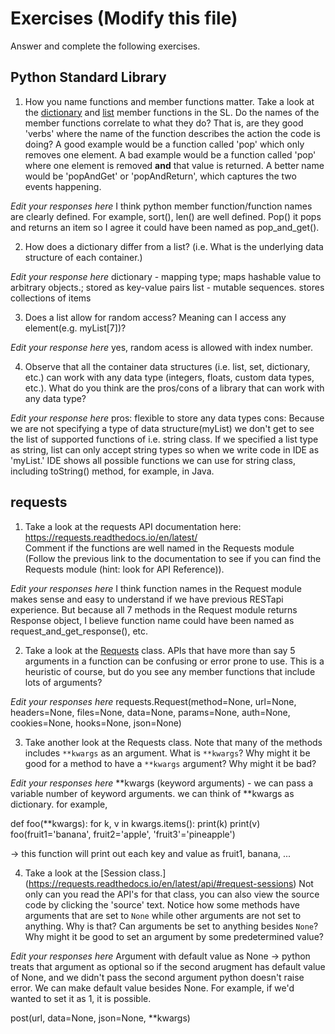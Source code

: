 # Exercises (Modify this file)

Answer and complete the following exercises.

## Python Standard Library

1. How you name functions and member functions matter. Take a look at the [dictionary](https://docs.python.org/3/library/stdtypes.html#typesmapping) 
and [list](https://docs.python.org/3/library/stdtypes.html#sequence-types-list-tuple-range) member functions in the SL. 
Do the names of the member functions correlate to what they do? That is, are they good 'verbs' where the name of the function describes the action the code is doing? A good example would be a function called 'pop' which only removes one element. A bad example would be a function called 'pop' where one element is removed **and** that value is returned. A better name would be 'popAndGet' or 'popAndReturn', which captures the two events happening.

*Edit your responses here*
I think python member function/function names are clearly defined. For example, sort(), len() are well defined. Pop() it pops and returns an item so I agree it could have been named as pop_and_get().

2. How does a dictionary differ from a list? (i.e. What is the underlying data structure of each container.)

*Edit your response here*
dictionary - mapping type; maps hashable value to arbitrary objects.; stored as key-value pairs
list - mutable sequences. stores collections of items

3. Does a list allow for random access? Meaning can I access any element(e.g. myList[7])?

*Edit your response here*
yes, random acess is allowed with index number.

4. Observe that all the container data structures (i.e. list, set, dictionary, etc.) can work with any data type (integers, floats, custom data types, etc.). 
What do you think are the pros/cons of a library that can work with any data type?

*Edit your response here*
pros: flexible to store any data types
cons: Because we are not specifying a type of data structure(myList) we don't get to see the list of supported functions of i.e. string class.
If we specified a list type as string, list can only accept string types so when we write code in IDE as 'myList.' IDE shows all possible functions we can use for string class, including toString() method, for example, in Java.

## requests

1. Take a look at the requests API documentation here: https://requests.readthedocs.io/en/latest/  
Comment if the functions are well named in the Requests module (Follow the previous link to the documentation to see if you can find the Requests module (hint: look for API Reference)).

*Edit your responses here*
I think function names in the Request module makes sense and easy to understand if we have previous RESTapi experience.
But because all 7 methods in the Request module returns Response object, I believe function name could have been named as request_and_get_response(), etc.

2. Take a look at the [Requests](https://requests.readthedocs.io/en/latest/api/#lower-level-classes) class. APIs that have more than say 5 arguments in a function can be confusing or error prone to use. This is a heuristic of course, but do you see any member functions that include lots of arguments?

*Edit your responses here*
requests.Request(method=None, url=None, headers=None, files=None, data=None, params=None, auth=None, cookies=None, hooks=None, json=None)

3. Take another look at the Requests class. Note that many of the methods includes `**kwargs` as an argument. What is `**kwargs`? Why might it be good for a method to have a `**kwargs` argument? Why might it be bad?  

*Edit your responses here*
**kwargs (keyword arguments) - we can pass a variable number of keyword arguments. we can think of **kwargs as dictionary.
for example,

def foo(**kwargs):
    for k, v in kwargs.items():
        print(k)
        print(v)
foo(fruit1='banana', fruit2='apple', 'fruit3'='pineapple')

-> this function will print out each key and value as fruit1, banana, ...


4. Take a look at the [Session class.] (https://requests.readthedocs.io/en/latest/api/#request-sessions) Not only can you read the API's for that class, you can also view the source code by clicking the 'source' text. 
Notice how some methods have arguments that are set to `None` while other arguments are not set to anything. Why is that? Can arguments be set to anything besides `None`? Why might it be good to set an argument by some predetermined value?

*Edit your responses here*
Argument with default value as None -> python treats that argument as optional so if the second arugment has default value of None, and
we didn't pass the second argument python doesn't raise error. We can make default value besides None. For example, if we'd wanted to set it as 1, it is possible.

post(url, data=None, json=None, **kwargs)